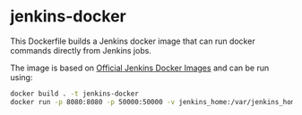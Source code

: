 # jenkins-docker

This Dockerfile builds a Jenkins docker image that can run docker commands directly from Jenkins jobs.

The image is based on [Official Jenkins Docker Images](https://github.com/jenkinsci/docker/blob/master/README.md) and can be run using:

```bash
docker build . -t jenkins-docker
docker run -p 8080:8080 -p 50000:50000 -v jenkins_home:/var/jenkins_home -v /var/run/docker.sock:/var/run/docker.sock jenkins-docker
```
